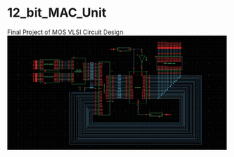 # 12_bit_MAC_Unit
Final Project of MOS VLSI Circuit Design
![](https://github.com/souvicksaha95/12_bit_MAC_Unit/blob/main/MAC_sch.jpg)
